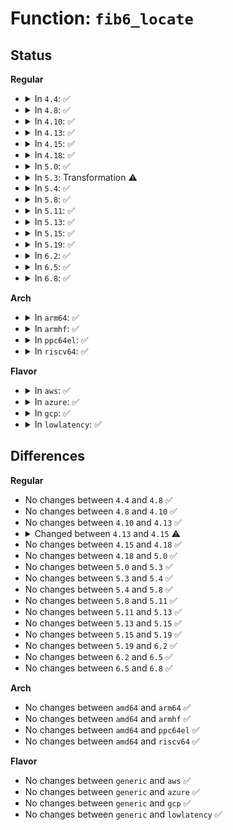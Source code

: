 # Function: <code>fib6_locate</code>

## Status
<b>Regular</b>
<ul>
<li>
<details>
<summary>In <code>4.4</code>: ✅</summary>

```c
struct fib6_node *fib6_locate(struct fib6_node *root, const struct in6_addr *daddr, int dst_len, const struct in6_addr *saddr, int src_len);
```

**Collision:** Unique Global

**Inline:** No

**Transformation:** False

**Instances:**

```
In net/ipv6/ip6_fib.c (ffffffff817dbb20)
Location: net/ipv6/ip6_fib.c:1227
Inline: False
Direct callers:
  - net/ipv6/addrconf.c:addrconf_get_prefix_route
  - net/ipv6/route.c:rt6_get_route_info
  - net/ipv6/route.c:ip6_route_del
```
**Symbols:**

```
ffffffff817dbb20-ffffffff817dbba0: fib6_locate (STB_GLOBAL)
```
</details>
</li>
<li>
<details>
<summary>In <code>4.8</code>: ✅</summary>

```c
struct fib6_node *fib6_locate(struct fib6_node *root, const struct in6_addr *daddr, int dst_len, const struct in6_addr *saddr, int src_len);
```

**Collision:** Unique Global

**Inline:** No

**Transformation:** False

**Instances:**

```
In net/ipv6/ip6_fib.c (ffffffff81849ac0)
Location: net/ipv6/ip6_fib.c:1229
Inline: False
Direct callers:
  - net/ipv6/addrconf.c:addrconf_get_prefix_route
  - net/ipv6/route.c:rt6_get_route_info
  - net/ipv6/route.c:ip6_route_del
```
**Symbols:**

```
ffffffff81849ac0-ffffffff81849b40: fib6_locate (STB_GLOBAL)
```
</details>
</li>
<li>
<details>
<summary>In <code>4.10</code>: ✅</summary>

```c
struct fib6_node *fib6_locate(struct fib6_node *root, const struct in6_addr *daddr, int dst_len, const struct in6_addr *saddr, int src_len);
```

**Collision:** Unique Global

**Inline:** No

**Transformation:** False

**Instances:**

```
In net/ipv6/ip6_fib.c (ffffffff8187b950)
Location: net/ipv6/ip6_fib.c:1235
Inline: False
Direct callers:
  - net/ipv6/addrconf.c:addrconf_get_prefix_route
  - net/ipv6/route.c:rt6_get_route_info
  - net/ipv6/route.c:ip6_route_del
```
**Symbols:**

```
ffffffff8187b950-ffffffff8187b9d0: fib6_locate (STB_GLOBAL)
```
</details>
</li>
<li>
<details>
<summary>In <code>4.13</code>: ✅</summary>

```c
struct fib6_node *fib6_locate(struct fib6_node *root, const struct in6_addr *daddr, int dst_len, const struct in6_addr *saddr, int src_len);
```

**Collision:** Unique Global

**Inline:** No

**Transformation:** False

**Instances:**

```
In net/ipv6/ip6_fib.c (ffffffff818a1380)
Location: net/ipv6/ip6_fib.c:1273
Inline: False
Direct callers:
  - net/ipv6/addrconf.c:addrconf_get_prefix_route
  - net/ipv6/route.c:rt6_get_route_info
  - net/ipv6/route.c:ip6_route_del
```
**Symbols:**

```
ffffffff818a1380-ffffffff818a13dd: fib6_locate (STB_GLOBAL)
```
</details>
</li>
<li>
<details>
<summary>In <code>4.15</code>: ✅</summary>

```c
struct fib6_node *fib6_locate(struct fib6_node *root, const struct in6_addr *daddr, int dst_len, const struct in6_addr *saddr, int src_len, bool exact_match);
```

**Collision:** Unique Global

**Inline:** No

**Transformation:** False

**Instances:**

```
In net/ipv6/ip6_fib.c (ffffffff81923ca0)
Location: net/ipv6/ip6_fib.c:1469
Inline: False
Direct callers:
  - net/ipv6/addrconf.c:addrconf_get_prefix_route
  - net/ipv6/route.c:rt6_get_route_info
  - net/ipv6/route.c:ip6_route_del
```
**Symbols:**

```
ffffffff81923ca0-ffffffff81923d0d: fib6_locate (STB_GLOBAL)
```
</details>
</li>
<li>
<details>
<summary>In <code>4.18</code>: ✅</summary>

```c
struct fib6_node *fib6_locate(struct fib6_node *root, const struct in6_addr *daddr, int dst_len, const struct in6_addr *saddr, int src_len, bool exact_match);
```

**Collision:** Unique Global

**Inline:** No

**Transformation:** False

**Instances:**

```
In net/ipv6/ip6_fib.c (ffffffff8197c060)
Location: net/ipv6/ip6_fib.c:1528
Inline: False
Direct callers:
  - net/ipv6/addrconf.c:addrconf_get_prefix_route
  - net/ipv6/route.c:rt6_get_route_info
  - net/ipv6/route.c:ip6_route_del
```
**Symbols:**

```
ffffffff8197c060-ffffffff8197c0cd: fib6_locate (STB_GLOBAL)
```
</details>
</li>
<li>
<details>
<summary>In <code>5.0</code>: ✅</summary>

```c
struct fib6_node *fib6_locate(struct fib6_node *root, const struct in6_addr *daddr, int dst_len, const struct in6_addr *saddr, int src_len, bool exact_match);
```

**Collision:** Unique Global

**Inline:** No

**Transformation:** False

**Instances:**

```
In net/ipv6/ip6_fib.c (ffffffff819b1d40)
Location: net/ipv6/ip6_fib.c:1562
Inline: False
Direct callers:
  - net/ipv6/addrconf.c:addrconf_get_prefix_route
  - net/ipv6/route.c:rt6_get_route_info
  - net/ipv6/route.c:ip6_route_del
```
**Symbols:**

```
ffffffff819b1d40-ffffffff819b1dad: fib6_locate (STB_GLOBAL)
```
</details>
</li>
<li>
<details>
<summary>In <code>5.3</code>: Transformation ⚠️</summary>

```c
struct fib6_node *fib6_locate(struct fib6_node *root, const struct in6_addr *daddr, int dst_len, const struct in6_addr *saddr, int src_len, bool exact_match);
```

**Collision:** Unique Global

**Inline:** No

**Transformation:** True

**Instances:**

```
In net/ipv6/ip6_fib.c (0)
Location: net/ipv6/ip6_fib.c:1634
Inline: False
Direct callers:
  - net/ipv6/addrconf.c:addrconf_get_prefix_route
  - net/ipv6/route.c:rt6_get_route_info
  - net/ipv6/route.c:ip6_route_del
```
**Symbols:**

```
ffffffff81a20a3f-ffffffff81a20a52: fib6_locate.cold (STB_LOCAL)
ffffffff81a20230-ffffffff81a202b5: fib6_locate (STB_GLOBAL)
```
</details>
</li>
<li>
<details>
<summary>In <code>5.4</code>: ✅</summary>

```c
struct fib6_node *fib6_locate(struct fib6_node *root, const struct in6_addr *daddr, int dst_len, const struct in6_addr *saddr, int src_len, bool exact_match);
```

**Collision:** Unique Global

**Inline:** No

**Transformation:** False

**Instances:**

```
In net/ipv6/ip6_fib.c (ffffffff81a56ea0)
Location: net/ipv6/ip6_fib.c:1635
Inline: False
Direct callers:
  - net/ipv6/addrconf.c:addrconf_get_prefix_route
  - net/ipv6/route.c:rt6_get_route_info
  - net/ipv6/route.c:ip6_route_del
```
**Symbols:**

```
ffffffff81a56ea0-ffffffff81a56f08: fib6_locate (STB_GLOBAL)
```
</details>
</li>
<li>
<details>
<summary>In <code>5.8</code>: ✅</summary>

```c
struct fib6_node *fib6_locate(struct fib6_node *root, const struct in6_addr *daddr, int dst_len, const struct in6_addr *saddr, int src_len, bool exact_match);
```

**Collision:** Unique Global

**Inline:** No

**Transformation:** False

**Instances:**

```
In net/ipv6/ip6_fib.c (ffffffff81b4f1c0)
Location: net/ipv6/ip6_fib.c:1702
Inline: False
Direct callers:
  - net/ipv6/addrconf.c:addrconf_get_prefix_route
  - net/ipv6/route.c:rt6_get_route_info
  - net/ipv6/route.c:ip6_route_del
```
**Symbols:**

```
ffffffff81b4f1c0-ffffffff81b4f228: fib6_locate (STB_GLOBAL)
```
</details>
</li>
<li>
<details>
<summary>In <code>5.11</code>: ✅</summary>

```c
struct fib6_node *fib6_locate(struct fib6_node *root, const struct in6_addr *daddr, int dst_len, const struct in6_addr *saddr, int src_len, bool exact_match);
```

**Collision:** Unique Global

**Inline:** No

**Transformation:** False

**Instances:**

```
In net/ipv6/ip6_fib.c (ffffffff81b5de40)
Location: net/ipv6/ip6_fib.c:1705
Inline: False
Direct callers:
  - net/ipv6/addrconf.c:addrconf_get_prefix_route
  - net/ipv6/route.c:rt6_get_route_info
  - net/ipv6/route.c:ip6_route_del
```
**Symbols:**

```
ffffffff81b5de40-ffffffff81b5dea8: fib6_locate (STB_GLOBAL)
```
</details>
</li>
<li>
<details>
<summary>In <code>5.13</code>: ✅</summary>

```c
struct fib6_node *fib6_locate(struct fib6_node *root, const struct in6_addr *daddr, int dst_len, const struct in6_addr *saddr, int src_len, bool exact_match);
```

**Collision:** Unique Global

**Inline:** No

**Transformation:** False

**Instances:**

```
In net/ipv6/ip6_fib.c (ffffffff81b4c0c0)
Location: net/ipv6/ip6_fib.c:1706
Inline: False
Direct callers:
  - net/ipv6/addrconf.c:addrconf_get_prefix_route
  - net/ipv6/route.c:rt6_get_route_info
  - net/ipv6/route.c:ip6_route_del
```
**Symbols:**

```
ffffffff81b4c0c0-ffffffff81b4c128: fib6_locate (STB_GLOBAL)
```
</details>
</li>
<li>
<details>
<summary>In <code>5.15</code>: ✅</summary>

```c
struct fib6_node *fib6_locate(struct fib6_node *root, const struct in6_addr *daddr, int dst_len, const struct in6_addr *saddr, int src_len, bool exact_match);
```

**Collision:** Unique Global

**Inline:** No

**Transformation:** False

**Instances:**

```
In net/ipv6/ip6_fib.c (ffffffff81c133c0)
Location: net/ipv6/ip6_fib.c:1707
Inline: False
Direct callers:
  - net/ipv6/addrconf.c:addrconf_get_prefix_route
  - net/ipv6/route.c:rt6_get_route_info
  - net/ipv6/route.c:ip6_route_del
```
**Symbols:**

```
ffffffff81c133c0-ffffffff81c13428: fib6_locate (STB_GLOBAL)
```
</details>
</li>
<li>
<details>
<summary>In <code>5.19</code>: ✅</summary>

```c
struct fib6_node *fib6_locate(struct fib6_node *root, const struct in6_addr *daddr, int dst_len, const struct in6_addr *saddr, int src_len, bool exact_match);
```

**Collision:** Unique Global

**Inline:** No

**Transformation:** False

**Instances:**

```
In net/ipv6/ip6_fib.c (ffffffff81dae990)
Location: net/ipv6/ip6_fib.c:1708
Inline: False
Direct callers:
  - net/ipv6/addrconf.c:addrconf_get_prefix_route
  - net/ipv6/route.c:rt6_get_route_info
  - net/ipv6/route.c:ip6_route_del
```
**Symbols:**

```
ffffffff81dae990-ffffffff81daea21: fib6_locate (STB_GLOBAL)
```
</details>
</li>
<li>
<details>
<summary>In <code>6.2</code>: ✅</summary>

```c
struct fib6_node *fib6_locate(struct fib6_node *root, const struct in6_addr *daddr, int dst_len, const struct in6_addr *saddr, int src_len, bool exact_match);
```

**Collision:** Unique Global

**Inline:** No

**Transformation:** False

**Instances:**

```
In net/ipv6/ip6_fib.c (ffffffff81f7e4b0)
Location: net/ipv6/ip6_fib.c:1707
Inline: False
Direct callers:
  - net/ipv6/addrconf.c:addrconf_get_prefix_route
  - net/ipv6/route.c:rt6_get_route_info
  - net/ipv6/route.c:ip6_route_del
```
**Symbols:**

```
ffffffff81f7e4b0-ffffffff81f7e541: fib6_locate (STB_GLOBAL)
```
</details>
</li>
<li>
<details>
<summary>In <code>6.5</code>: ✅</summary>

```c
struct fib6_node *fib6_locate(struct fib6_node *root, const struct in6_addr *daddr, int dst_len, const struct in6_addr *saddr, int src_len, bool exact_match);
```

**Collision:** Unique Global

**Inline:** No

**Transformation:** False

**Instances:**

```
In net/ipv6/ip6_fib.c (ffffffff81fde6c0)
Location: net/ipv6/ip6_fib.c:1707
Inline: False
Direct callers:
  - net/ipv6/addrconf.c:addrconf_get_prefix_route
  - net/ipv6/route.c:rt6_get_route_info
  - net/ipv6/route.c:ip6_route_del
```
**Symbols:**

```
ffffffff81fde6c0-ffffffff81fde751: fib6_locate (STB_GLOBAL)
```
</details>
</li>
<li>
<details>
<summary>In <code>6.8</code>: ✅</summary>

```c
struct fib6_node *fib6_locate(struct fib6_node *root, const struct in6_addr *daddr, int dst_len, const struct in6_addr *saddr, int src_len, bool exact_match);
```

**Collision:** Unique Global

**Inline:** No

**Transformation:** False

**Instances:**

```
In net/ipv6/ip6_fib.c (ffffffff820ac240)
Location: net/ipv6/ip6_fib.c:1703
Inline: False
Direct callers:
  - net/ipv6/addrconf.c:addrconf_get_prefix_route
  - net/ipv6/route.c:rt6_get_route_info
  - net/ipv6/route.c:ip6_route_del
```
**Symbols:**

```
ffffffff820ac240-ffffffff820ac2d1: fib6_locate (STB_GLOBAL)
```
</details>
</li>
</ul>
<b>Arch</b>
<ul>
<li>
<details>
<summary>In <code>arm64</code>: ✅</summary>

```c
struct fib6_node *fib6_locate(struct fib6_node *root, const struct in6_addr *daddr, int dst_len, const struct in6_addr *saddr, int src_len, bool exact_match);
```

**Collision:** Unique Global

**Inline:** No

**Transformation:** False

**Instances:**

```
In net/ipv6/ip6_fib.c (ffff800010d1b970)
Location: net/ipv6/ip6_fib.c:1635
Inline: False
Direct callers:
  - net/ipv6/addrconf.c:addrconf_get_prefix_route
  - net/ipv6/route.c:rt6_get_route_info
  - net/ipv6/route.c:ip6_route_del
```
**Symbols:**

```
ffff800010d1b970-ffff800010d1ba18: fib6_locate (STB_GLOBAL)
```
</details>
</li>
<li>
<details>
<summary>In <code>armhf</code>: ✅</summary>

```c
struct fib6_node *fib6_locate(struct fib6_node *root, const struct in6_addr *daddr, int dst_len, const struct in6_addr *saddr, int src_len, bool exact_match);
```

**Collision:** Unique Global

**Inline:** No

**Transformation:** False

**Instances:**

```
In net/ipv6/ip6_fib.c (c0e20dc8)
Location: net/ipv6/ip6_fib.c:1635
Inline: False
Direct callers:
  - net/ipv6/addrconf.c:addrconf_get_prefix_route
  - net/ipv6/route.c:rt6_get_route_info
  - net/ipv6/route.c:ip6_route_del
```
**Symbols:**

```
c0e20dc8-c0e20e78: fib6_locate (STB_GLOBAL)
```
</details>
</li>
<li>
<details>
<summary>In <code>ppc64el</code>: ✅</summary>

```c
struct fib6_node *fib6_locate(struct fib6_node *root, const struct in6_addr *daddr, int dst_len, const struct in6_addr *saddr, int src_len, bool exact_match);
```

**Collision:** Unique Global

**Inline:** No

**Transformation:** False

**Instances:**

```
In net/ipv6/ip6_fib.c (c000000000e4a230)
Location: net/ipv6/ip6_fib.c:1635
Inline: False
Direct callers:
  - net/ipv6/addrconf.c:addrconf_get_prefix_route
  - net/ipv6/route.c:rt6_get_route_info
  - net/ipv6/route.c:ip6_route_del
```
**Symbols:**

```
c000000000e4a230-c000000000e4a2dc: fib6_locate (STB_GLOBAL)
```
</details>
</li>
<li>
<details>
<summary>In <code>riscv64</code>: ✅</summary>

```c
struct fib6_node *fib6_locate(struct fib6_node *root, const struct in6_addr *daddr, int dst_len, const struct in6_addr *saddr, int src_len, bool exact_match);
```

**Collision:** Unique Global

**Inline:** No

**Transformation:** False

**Instances:**

```
In net/ipv6/ip6_fib.c (ffffffe00085fa04)
Location: net/ipv6/ip6_fib.c:1635
Inline: False
Direct callers:
  - net/ipv6/addrconf.c:addrconf_get_prefix_route
  - net/ipv6/route.c:rt6_get_route_info
  - net/ipv6/route.c:ip6_route_del
```
**Symbols:**

```
ffffffe00085fa04-ffffffe00085fa88: fib6_locate (STB_GLOBAL)
```
</details>
</li>
</ul>
<b>Flavor</b>
<ul>
<li>
<details>
<summary>In <code>aws</code>: ✅</summary>

```c
struct fib6_node *fib6_locate(struct fib6_node *root, const struct in6_addr *daddr, int dst_len, const struct in6_addr *saddr, int src_len, bool exact_match);
```

**Collision:** Unique Global

**Inline:** No

**Transformation:** False

**Instances:**

```
In net/ipv6/ip6_fib.c (ffffffff819f6530)
Location: net/ipv6/ip6_fib.c:1635
Inline: False
Direct callers:
  - net/ipv6/addrconf.c:addrconf_get_prefix_route
  - net/ipv6/route.c:rt6_get_route_info
  - net/ipv6/route.c:ip6_route_del
```
**Symbols:**

```
ffffffff819f6530-ffffffff819f6598: fib6_locate (STB_GLOBAL)
```
</details>
</li>
<li>
<details>
<summary>In <code>azure</code>: ✅</summary>

```c
struct fib6_node *fib6_locate(struct fib6_node *root, const struct in6_addr *daddr, int dst_len, const struct in6_addr *saddr, int src_len, bool exact_match);
```

**Collision:** Unique Global

**Inline:** No

**Transformation:** False

**Instances:**

```
In net/ipv6/ip6_fib.c (ffffffff819b32f0)
Location: net/ipv6/ip6_fib.c:1635
Inline: False
Direct callers:
  - net/ipv6/addrconf.c:addrconf_get_prefix_route
  - net/ipv6/route.c:rt6_get_route_info
  - net/ipv6/route.c:ip6_route_del
```
**Symbols:**

```
ffffffff819b32f0-ffffffff819b3358: fib6_locate (STB_GLOBAL)
```
</details>
</li>
<li>
<details>
<summary>In <code>gcp</code>: ✅</summary>

```c
struct fib6_node *fib6_locate(struct fib6_node *root, const struct in6_addr *daddr, int dst_len, const struct in6_addr *saddr, int src_len, bool exact_match);
```

**Collision:** Unique Global

**Inline:** No

**Transformation:** False

**Instances:**

```
In net/ipv6/ip6_fib.c (ffffffff81a60fb0)
Location: net/ipv6/ip6_fib.c:1635
Inline: False
Direct callers:
  - net/ipv6/addrconf.c:addrconf_get_prefix_route
  - net/ipv6/route.c:rt6_get_route_info
  - net/ipv6/route.c:ip6_route_del
```
**Symbols:**

```
ffffffff81a60fb0-ffffffff81a61018: fib6_locate (STB_GLOBAL)
```
</details>
</li>
<li>
<details>
<summary>In <code>lowlatency</code>: ✅</summary>

```c
struct fib6_node *fib6_locate(struct fib6_node *root, const struct in6_addr *daddr, int dst_len, const struct in6_addr *saddr, int src_len, bool exact_match);
```

**Collision:** Unique Global

**Inline:** No

**Transformation:** False

**Instances:**

```
In net/ipv6/ip6_fib.c (ffffffff81a6d470)
Location: net/ipv6/ip6_fib.c:1635
Inline: False
Direct callers:
  - net/ipv6/addrconf.c:addrconf_get_prefix_route
  - net/ipv6/route.c:rt6_get_route_info
  - net/ipv6/route.c:ip6_route_del
```
**Symbols:**

```
ffffffff81a6d470-ffffffff81a6d4d8: fib6_locate (STB_GLOBAL)
```
</details>
</li>
</ul>

## Differences
<b>Regular</b>
<ul>
<li>
No changes between <code>4.4</code> and <code>4.8</code> ✅
</li>
<li>
No changes between <code>4.8</code> and <code>4.10</code> ✅
</li>
<li>
No changes between <code>4.10</code> and <code>4.13</code> ✅
</li>
<li>
<details>
<summary>Changed between <code>4.13</code> and <code>4.15</code> ⚠️</summary>
<ul>
<li>
<b>Param added. </b>
<code>bool exact_match</code>
</li>
</ul>
</details>
</li>
<li>
No changes between <code>4.15</code> and <code>4.18</code> ✅
</li>
<li>
No changes between <code>4.18</code> and <code>5.0</code> ✅
</li>
<li>
No changes between <code>5.0</code> and <code>5.3</code> ✅
</li>
<li>
No changes between <code>5.3</code> and <code>5.4</code> ✅
</li>
<li>
No changes between <code>5.4</code> and <code>5.8</code> ✅
</li>
<li>
No changes between <code>5.8</code> and <code>5.11</code> ✅
</li>
<li>
No changes between <code>5.11</code> and <code>5.13</code> ✅
</li>
<li>
No changes between <code>5.13</code> and <code>5.15</code> ✅
</li>
<li>
No changes between <code>5.15</code> and <code>5.19</code> ✅
</li>
<li>
No changes between <code>5.19</code> and <code>6.2</code> ✅
</li>
<li>
No changes between <code>6.2</code> and <code>6.5</code> ✅
</li>
<li>
No changes between <code>6.5</code> and <code>6.8</code> ✅
</li>
</ul>
<b>Arch</b>
<ul>
<li>
No changes between <code>amd64</code> and <code>arm64</code> ✅
</li>
<li>
No changes between <code>amd64</code> and <code>armhf</code> ✅
</li>
<li>
No changes between <code>amd64</code> and <code>ppc64el</code> ✅
</li>
<li>
No changes between <code>amd64</code> and <code>riscv64</code> ✅
</li>
</ul>
<b>Flavor</b>
<ul>
<li>
No changes between <code>generic</code> and <code>aws</code> ✅
</li>
<li>
No changes between <code>generic</code> and <code>azure</code> ✅
</li>
<li>
No changes between <code>generic</code> and <code>gcp</code> ✅
</li>
<li>
No changes between <code>generic</code> and <code>lowlatency</code> ✅
</li>
</ul>

